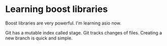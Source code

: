 # Learning boost libraries

Boost libraries are very powerful. I'm learning asio now.

Git has a mutable index called stage.
Git tracks changes of files.
Creating a new branch is quick and simple.
